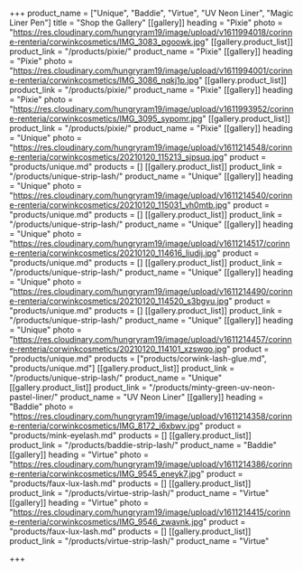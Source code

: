 +++
product_name = ["Unique", "Baddie", "Virtue", "UV Neon Liner", "Magic Liner Pen"]
title = "Shop the Gallery"
[[gallery]]
heading = "Pixie"
photo = "https://res.cloudinary.com/hungryram19/image/upload/v1611994018/corinne-renteria/corwinkcosmetics/IMG_3083_pgoowk.jpg"
[[gallery.product_list]]
product_link = "/products/pixie/"
product_name = "Pixie"
[[gallery]]
heading = "Pixie"
photo = "https://res.cloudinary.com/hungryram19/image/upload/v1611994001/corinne-renteria/corwinkcosmetics/IMG_3086_nqkj1p.jpg"
[[gallery.product_list]]
product_link = "/products/pixie/"
product_name = "Pixie"
[[gallery]]
heading = "Pixie"
photo = "https://res.cloudinary.com/hungryram19/image/upload/v1611993952/corinne-renteria/corwinkcosmetics/IMG_3095_sypomr.jpg"
[[gallery.product_list]]
product_link = "/products/pixie/"
product_name = "Pixie"
[[gallery]]
heading = "Unique"
photo = "https://res.cloudinary.com/hungryram19/image/upload/v1611214548/corinne-renteria/corwinkcosmetics/20210120_115213_sjpsuq.jpg"
product = "products/unique.md"
products = []
[[gallery.product_list]]
product_link = "/products/unique-strip-lash/"
product_name = "Unique"
[[gallery]]
heading = "Unique"
photo = "https://res.cloudinary.com/hungryram19/image/upload/v1611214540/corinne-renteria/corwinkcosmetics/20210120_115031_vh0mtb.jpg"
product = "products/unique.md"
products = []
[[gallery.product_list]]
product_link = "/products/unique-strip-lash/"
product_name = "Unique"
[[gallery]]
heading = "Unique"
photo = "https://res.cloudinary.com/hungryram19/image/upload/v1611214517/corinne-renteria/corwinkcosmetics/20210120_114616_liudij.jpg"
product = "products/unique.md"
products = []
[[gallery.product_list]]
product_link = "/products/unique-strip-lash/"
product_name = "Unique"
[[gallery]]
heading = "Unique"
photo = "https://res.cloudinary.com/hungryram19/image/upload/v1611214490/corinne-renteria/corwinkcosmetics/20210120_114520_s3bgyu.jpg"
product = "products/unique.md"
products = []
[[gallery.product_list]]
product_link = "/products/unique-strip-lash/"
product_name = "Unique"
[[gallery]]
heading = "Unique"
photo = "https://res.cloudinary.com/hungryram19/image/upload/v1611214457/corinne-renteria/corwinkcosmetics/20210120_114101_xzswqo.jpg"
product = "products/unique.md"
products = ["products/corwink-lash-glue.md", "products/unique.md"]
[[gallery.product_list]]
product_link = "/products/unique-strip-lash/"
product_name = "Unique"
[[gallery.product_list]]
product_link = "/products/minty-green-uv-neon-pastel-liner/"
product_name = "UV Neon Liner"
[[gallery]]
heading = "Baddie"
photo = "https://res.cloudinary.com/hungryram19/image/upload/v1611214358/corinne-renteria/corwinkcosmetics/IMG_8172_i6xbwv.jpg"
product = "products/mink-eyelash.md"
products = []
[[gallery.product_list]]
product_link = "/products/baddie-strip-lash/"
product_name = "Baddie"
[[gallery]]
heading = "Virtue"
photo = "https://res.cloudinary.com/hungryram19/image/upload/v1611214386/corinne-renteria/corwinkcosmetics/IMG_9545_eneyk7.jpg"
product = "products/faux-lux-lash.md"
products = []
[[gallery.product_list]]
product_link = "/products/virtue-strip-lash/"
product_name = "Virtue"
[[gallery]]
heading = "Virtue"
photo = "https://res.cloudinary.com/hungryram19/image/upload/v1611214415/corinne-renteria/corwinkcosmetics/IMG_9546_zwavnk.jpg"
product = "products/faux-lux-lash.md"
products = []
[[gallery.product_list]]
product_link = "/products/virtue-strip-lash/"
product_name = "Virtue"

+++
